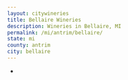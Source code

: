 ```yaml
---
layout: citywineries
title: Bellaire Wineries
description: Wineries in Bellaire, MI
permalink: /mi/antrim/bellaire/
state: mi
county: antrim
city: bellaire
---
```

-
